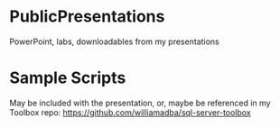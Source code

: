 # PublicPresentations
PowerPoint, labs, downloadables from my presentations

# Sample Scripts
May be included with the presentation, or, maybe be referenced in my Toolbox repo: https://github.com/williamadba/sql-server-toolbox



